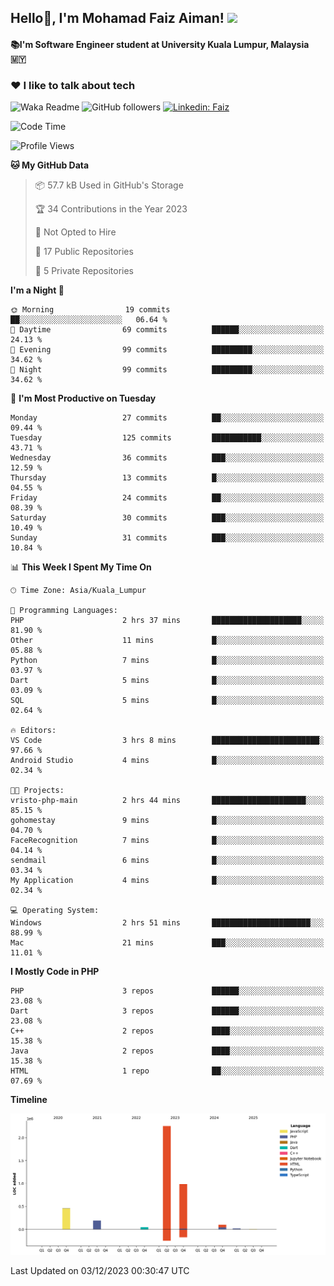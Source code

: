 <h2> Hello👋, I'm Mohamad Faiz Aiman! <img src="https://media.giphy.com/media/12oufCB0MyZ1Go/giphy.gif" width="50"></h2>

#### 📚I'm Software Engineer student at University Kuala Lumpur, Malaysia 🇲🇾
###  ❤️ I like to talk about tech 


![Waka Readme](https://github.com/anmol098/anmol098/workflows/Waka%20Readme/badge.svg)
![GitHub followers](https://img.shields.io/github/followers/faizaiman?label=Follow&style=social)
[![Linkedin: Faiz](https://img.shields.io/badge/-Faiz-blue?style=flat-square&logo=Linkedin&logoColor=white&link=https://www.linkedin.com/in/mohamad-faiz-aiman-623747192/)](https://www.linkedin.com/in/mohamad-faiz-aiman-623747192/)

<!--START_SECTION:waka-->
![Code Time](http://img.shields.io/badge/Code%20Time-172%20hrs%2026%20mins-blue)

![Profile Views](http://img.shields.io/badge/Profile%20Views-103-blue)

**🐱 My GitHub Data** 

> 📦 57.7 kB Used in GitHub's Storage 
 > 
> 🏆 34 Contributions in the Year 2023
 > 
> 🚫 Not Opted to Hire
 > 
> 📜 17 Public Repositories 
 > 
> 🔑 5 Private Repositories 
 > 
**I'm a Night 🦉** 

```text
🌞 Morning                19 commits          ██░░░░░░░░░░░░░░░░░░░░░░░   06.64 % 
🌆 Daytime                69 commits          ██████░░░░░░░░░░░░░░░░░░░   24.13 % 
🌃 Evening                99 commits          █████████░░░░░░░░░░░░░░░░   34.62 % 
🌙 Night                  99 commits          █████████░░░░░░░░░░░░░░░░   34.62 % 
```
📅 **I'm Most Productive on Tuesday** 

```text
Monday                   27 commits          ██░░░░░░░░░░░░░░░░░░░░░░░   09.44 % 
Tuesday                  125 commits         ███████████░░░░░░░░░░░░░░   43.71 % 
Wednesday                36 commits          ███░░░░░░░░░░░░░░░░░░░░░░   12.59 % 
Thursday                 13 commits          █░░░░░░░░░░░░░░░░░░░░░░░░   04.55 % 
Friday                   24 commits          ██░░░░░░░░░░░░░░░░░░░░░░░   08.39 % 
Saturday                 30 commits          ███░░░░░░░░░░░░░░░░░░░░░░   10.49 % 
Sunday                   31 commits          ███░░░░░░░░░░░░░░░░░░░░░░   10.84 % 
```


📊 **This Week I Spent My Time On** 

```text
🕑︎ Time Zone: Asia/Kuala_Lumpur

💬 Programming Languages: 
PHP                      2 hrs 37 mins       ████████████████████░░░░░   81.90 % 
Other                    11 mins             █░░░░░░░░░░░░░░░░░░░░░░░░   05.88 % 
Python                   7 mins              █░░░░░░░░░░░░░░░░░░░░░░░░   03.97 % 
Dart                     5 mins              █░░░░░░░░░░░░░░░░░░░░░░░░   03.09 % 
SQL                      5 mins              █░░░░░░░░░░░░░░░░░░░░░░░░   02.64 % 

🔥 Editors: 
VS Code                  3 hrs 8 mins        ████████████████████████░   97.66 % 
Android Studio           4 mins              █░░░░░░░░░░░░░░░░░░░░░░░░   02.34 % 

🐱‍💻 Projects: 
vristo-php-main          2 hrs 44 mins       █████████████████████░░░░   85.15 % 
gohomestay               9 mins              █░░░░░░░░░░░░░░░░░░░░░░░░   04.70 % 
FaceRecognition          7 mins              █░░░░░░░░░░░░░░░░░░░░░░░░   04.14 % 
sendmail                 6 mins              █░░░░░░░░░░░░░░░░░░░░░░░░   03.34 % 
My Application           4 mins              █░░░░░░░░░░░░░░░░░░░░░░░░   02.34 % 

💻 Operating System: 
Windows                  2 hrs 51 mins       ██████████████████████░░░   88.99 % 
Mac                      21 mins             ███░░░░░░░░░░░░░░░░░░░░░░   11.01 % 
```

**I Mostly Code in PHP** 

```text
PHP                      3 repos             ██████░░░░░░░░░░░░░░░░░░░   23.08 % 
Dart                     3 repos             ██████░░░░░░░░░░░░░░░░░░░   23.08 % 
C++                      2 repos             ████░░░░░░░░░░░░░░░░░░░░░   15.38 % 
Java                     2 repos             ████░░░░░░░░░░░░░░░░░░░░░   15.38 % 
HTML                     1 repo              ██░░░░░░░░░░░░░░░░░░░░░░░   07.69 % 
```



**Timeline**

![Lines of Code chart](https://raw.githubusercontent.com/faizaiman/faizaiman/main/assets/bar_graph.png)


 Last Updated on 03/12/2023 00:30:47 UTC
<!--END_SECTION:waka-->
